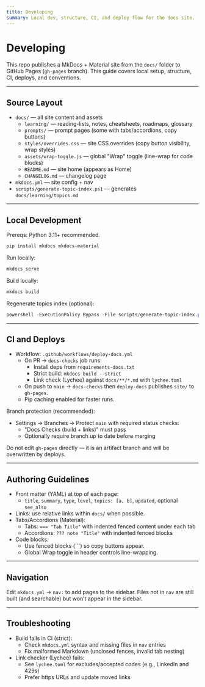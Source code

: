 ```yaml
---
title: Developing
summary: Local dev, structure, CI, and deploy flow for the docs site.
---
```


# Developing

This repo publishes a MkDocs + Material site from the `docs/` folder to GitHub Pages (`gh-pages` branch). This guide covers local setup, structure, CI, deploys, and conventions.

---

## Source Layout

- `docs/` — all site content and assets
  - `learning/` — reading-lists, notes, cheatsheets, roadmaps, glossary
  - `prompts/` — prompt pages (some with tabs/accordions, copy buttons)
  - `styles/overrides.css` — site CSS overrides (copy button visibility, wrap styles)
  - `assets/wrap-toggle.js` — global "Wrap" toggle (line-wrap for code blocks)
  - `README.md` — site home (appears as Home)
  - `CHANGELOG.md` — changelog page
- `mkdocs.yml` — site config + nav
- `scripts/generate-topic-index.ps1` — generates `docs/learning/topics.md`

---

## Local Development

Prereqs: Python 3.11+ recommended.

```bash
pip install mkdocs mkdocs-material
```

Run locally:

```bash
mkdocs serve
```

Build locally:

```bash
mkdocs build
```

Regenerate topics index (optional):

```powershell
powershell -ExecutionPolicy Bypass -File scripts/generate-topic-index.ps1
```

---

## CI and Deploys

- Workflow: `.github/workflows/deploy-docs.yml`
  - On PR → `docs-checks` job runs:
    - Install deps from `requirements-docs.txt`
    - Strict build: `mkdocs build --strict`
    - Link check (Lychee) against `docs/**/*.md` with `lychee.toml`
  - On push to `main` → `docs-checks` then `deploy-docs` publishes `site/` to `gh-pages`.
  - Pip caching enabled for faster runs.

Branch protection (recommended):

- Settings → Branches → Protect `main` with required status checks:
  - "Docs Checks (build + links)" must pass
  - Optionally require branch up to date before merging

Do not edit `gh-pages` directly — it is an artifact branch and will be overwritten by deploys.

---

## Authoring Guidelines

- Front matter (YAML) at top of each page:
  - `title`, `summary`, `type`, `level`, `topics: [a, b]`, `updated`, optional `see_also`
- Links: use relative links within `docs/` when possible.
- Tabs/Accordions (Material):
  - Tabs: `=== "Tab Title"` with indented fenced content under each tab
  - Accordions: `??? note "Title"` with indented fenced blocks
- Code blocks:
  - Use fenced blocks (```) so copy buttons appear.
  - Global Wrap toggle in header controls line-wrapping.

---

## Navigation

Edit `mkdocs.yml` → `nav:` to add pages to the sidebar. Files not in `nav` are still built (and searchable) but won’t appear in the sidebar.

---

## Troubleshooting

- Build fails in CI (strict):
  - Check `mkdocs.yml` syntax and missing files in `nav` entries
  - Fix malformed Markdown (unclosed fences, invalid tab nesting)
- Link checker (Lychee) fails:
  - See `lychee.toml` for excludes/accepted codes (e.g., LinkedIn and 429s)
  - Prefer https URLs and update moved links

